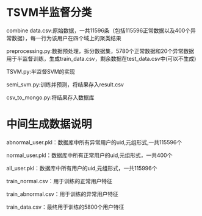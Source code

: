 # TSVM半监督分类
combine data.csv:原始数据，一共11596条（包括115596正常数据以及400个异常数据），每一行为该用户在四个域上的聚类结果

preprocessing.py:数据预处理，拆分数据集，5780个正常数据和20个异常数据用于半监督训练，生成train_data.csv，剩余数据在test_data.csv中(可以不生成)

TSVM.py:半监督SVM的实现

semi_svm.py:训练并预测，将结果存入result.csv

csv_to_mongo.py:将结果存入数据库
# 中间生成数据说明
abnormal_user.pkl：数据库中所有异常用户的uid,元组形式,一共115596个

normal_user.pkl：数据库中所有正常用户的uid,元组形式，一共400个

all_user.pkl：数据库中所有用户的uid,元组形式，一共115996个

train_normal.csv：用于训练的正常用户特征

train_abnormal.csv：用于训练的异常用户特征

train_data.csv：最终用于训练的5800个用户特征


